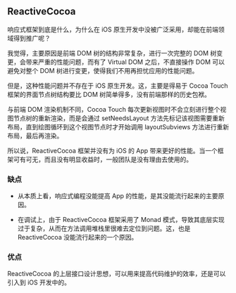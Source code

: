 ## ReactiveCocoa

响应式框架到底是什么，为什么在 iOS 原生开发中没被广泛采用，却能在前端领域得到推广呢？

我觉得，主要原因是前端 DOM 树的结构非常复杂，进行一次完整的 DOM 树变更，会带来严重的性能问题，而有了 Virtual DOM 之后，不直接操作 DOM 可以避免对整个 DOM 树进行变更，使得我们不用再担忧应用的性能问题。

但是，这种性能问题并不存在于 iOS 原生开发。这，主要是得易于 Cocoa Touch 框架的界面节点树结构要比 DOM 树简单得多，没有前端那样的历史包袱。

与前端 DOM 渲染机制不同，Cocoa Touch 每次更新视图时不会立刻进行整个视图节点树的重新渲染，而是会通过 setNeedsLayout 方法先标记该视图需要重新布局，直到绘图循环到这个视图节点时才开始调用 layoutSubviews 方法进行重新布局，最后再渲染。

所以说，ReactiveCocoa 框架并没有为 iOS 的 App 带来更好的性能。当一个框架可有可无，而且没有明显收益时，一般团队是没有理由去使用的。

### 缺点

* 从本质上看，响应式编程没能提高 App 的性能，是其没能流行起来的主要原因。

* 在调试上，由于 ReactiveCocoa 框架采用了 Monad 模式，导致其底层实现过于复杂，从而在方法调用堆栈里很难去定位到问题。这，也是 ReactiveCocoa 没能流行起来的一个原因。

### 优点

ReactiveCocoa 的上层接口设计思想，可以用来提高代码维护的效率，还是可以引入到 iOS 开发中的。